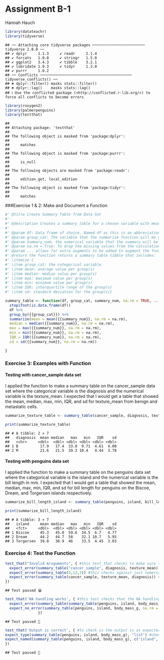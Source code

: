 Assignment B-1
================
Hannah Hauch

``` r
library(datateachr) 
library(tidyverse) 
```

    ## ── Attaching core tidyverse packages ──────────────────────── tidyverse 2.0.0 ──
    ## ✔ dplyr     1.1.3     ✔ readr     2.1.4
    ## ✔ forcats   1.0.0     ✔ stringr   1.5.0
    ## ✔ ggplot2   3.4.3     ✔ tibble    3.2.1
    ## ✔ lubridate 1.9.3     ✔ tidyr     1.3.0
    ## ✔ purrr     1.0.2     
    ## ── Conflicts ────────────────────────────────────────── tidyverse_conflicts() ──
    ## ✖ dplyr::filter() masks stats::filter()
    ## ✖ dplyr::lag()    masks stats::lag()
    ## ℹ Use the conflicted package (<http://conflicted.r-lib.org/>) to force all conflicts to become errors

``` r
library(roxygen2)
library(palmerpenguins)
library(testthat)
```

    ## 
    ## Attaching package: 'testthat'
    ## 
    ## The following object is masked from 'package:dplyr':
    ## 
    ##     matches
    ## 
    ## The following object is masked from 'package:purrr':
    ## 
    ##     is_null
    ## 
    ## The following objects are masked from 'package:readr':
    ## 
    ##     edition_get, local_edition
    ## 
    ## The following object is masked from 'package:tidyr':
    ## 
    ##     matches

\###Exercise 1 & 2: Make and Document a Function

``` r
#' @title Create Summary Table from Data Set
#' 
#' @description Creates a summary table for a chosen variable with mean, median, max, min, interquartile range (IQR), and standard deviation grouped by another variable in the data set
#' 
#' @param df: Data frame of choice, Named df as this is an abbreviation of Data Frame
#' @param group_cat: The variable that the summarize function will be grouped by. Named group_cat as this categorical variable will be used in the group_by function. 
#' @param Summary_num: the numerical variable that the summary will be made for. Named summary_num as this is the numerical variable that will be used in the summarize function
#' @param na.rm = True: To drop the missing values from the calculation, it is not hard coded so the user can decided. 
#' @param ... allows for extra augments to be added to augment the functions inside such as mean or median. 
#' @return the function returns a summary table tibble that includes:
#' \itemize {
#' \item group_cat: the categorical variable
#' \item mean: average value per group(s)
#' \item median: median value per group(s)
#' \item max: maximum value per group(s)
#' \item min: minimum value per group(s)
#' \item IQR: interquartile range of the group(s)
#' \item sd: standard deviation for the group(s)}

summary_table <- function(df, group_cat, summary_num, na.rm = TRUE, ...) {
  stopifnot(is.data.frame(df))
  df %>%
  group_by({{group_cat}}) %>%
  summarize(mean = mean({{summary_num}}, na.rm = na.rm),
  median = median({{summary_num}}, na.rm = na.rm),
  max = max({{summary_num}}, na.rm = na.rm),
  min = min({{summary_num}}, na.rm = na.rm),
  IQR = IQR({{summary_num}}, na.rm = na.rm),
  sd = sd({{summary_num}}, na.rm = na.rm))

}
```

### Exercise 3: Examples with Function

#### Testing with cancer_sample data set

I applied the function to make a summary table on the cancer_sample data
set where the categorical variable is the diagnosis and the numerical
variable is the texture_mean. I expected that I would get a table that
showed the mean, median, max, min, IQR, and sd for texture_mean from
benign and metastatic cells.

``` r
summarize_texture_table <- summary_table(cancer_sample, diagnosis, texture_mean)

print(summarize_texture_table)
```

    ## # A tibble: 2 × 7
    ##   diagnosis  mean median   max   min   IQR    sd
    ##   <chr>     <dbl>  <dbl> <dbl> <dbl> <dbl> <dbl>
    ## 1 B          17.9   17.4  33.8  9.71  4.61  4.00
    ## 2 M          21.6   21.5  39.3 10.4   4.44  3.78

#### Testing with penguins data set

I applied the function to make a summary table on the penguins data set
where the categorical variable is the island and the numerical variable
is the bill length in mm. I expected that I would get a table that
showed the mean, median, max, min, IQR, and sd for bill length for
penguins on the Biscoe, Dream, and Torgersen islands respectively.

``` r
summarize_bill_length_island <- summary_table(penguins, island, bill_length_mm)

print(summarize_bill_length_island)
```

    ## # A tibble: 3 × 7
    ##   island     mean median   max   min   IQR    sd
    ##   <fct>     <dbl>  <dbl> <dbl> <dbl> <dbl> <dbl>
    ## 1 Biscoe     45.3   45.8  59.6  34.5  6.7   4.77
    ## 2 Dream      44.2   44.7  58    32.1 10.7   5.95
    ## 3 Torgersen  39.0   38.9  46    33.5  4.45  3.03

### Exercise 4: Test the Function

``` r
test_that("Invalid Aruguments", { #this test_that checks to make sure there are not invalid inputs
  expect_error(summary_table("cancer_sample", diagnosis, texture_mean)) #this checks if one of the inputs is a string and not a variable then gives an error 
  expect_error(summary_table(5,12,3)) #this checks against just numerical input
  expect_error(summary_table(cancer_sample, texture_mean, diagnosis)) #this checks against switching the numerical variable and the categorical variable 
})
```

    ## Test passed 😀

``` r
test_that('NA handling works', { #this test checks that the NA handling works 
  expect_error(summary_table(summary_table(penguins, island, body_mass_g, na.rm = FALSE))) #If na.rm=FALSE we would expect an error, however it is up to the user to decided if it is TRUE or FALSE
  expect_no_error(summary_table(penguins, island, body_mass_g, na.rm = TRUE)) #no error is expected when na.rm = TRUE
               })
```

    ## Test passed 🥇

``` r
test_that('Output is correct', { #to check is the output is as expected 
expect_type(summary_table(penguins, island, body_mass_g), "list") #checks that the output is a list
expect_named(summary_table(penguins, island, body_mass_g), c("island", "mean", "median", "max", "min", "IQR", "sd")) #checks that names of the columns are identical to the expected
})
```

    ## Test passed 🎉
